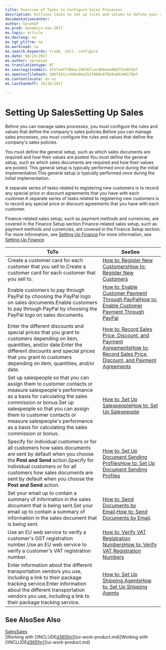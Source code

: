 ```yaml
---
title: Overview of Tasks to Configure Sales Processes
description: Outlines tasks to set up rules and values to define your sales policies and processes.
documentationcenter: 
author: SorenGP
ms.prod: dynamics-nav-2017
ms.topic: article
ms.devlang: na
ms.tgt_pltfrm: na
ms.workload: na
ms.search.keywords: trade, sell, configure
ms.date: 08/23/2017
ms.author: sgroespe
ms.translationtype: HT
ms.sourcegitcommit: 4fefaef7380ac10836fcac404eea006f55d8556f
ms.openlocfilehash: 300f281cc409e08a253f060e97bb9a80340176bf
ms.contentlocale: en-nz
ms.lasthandoff: 10/16/2017

---
```

# <a name="setting-up-sales"></a><span data-ttu-id="06ed1-103">Setting Up Sales</span><span class="sxs-lookup"><span data-stu-id="06ed1-103">Setting Up Sales</span></span>
<span data-ttu-id="06ed1-104">Before you can manage sales processes, you must configure the rules and values that define the company's sales policies.</span><span class="sxs-lookup"><span data-stu-id="06ed1-104">Before you can manage sales processes, you must configure the rules and values that define the company's sales policies.</span></span>

<span data-ttu-id="06ed1-105">You must define the general setup, such as which sales documents are required and how their values are posted.</span><span class="sxs-lookup"><span data-stu-id="06ed1-105">You must define the general setup, such as which sales documents are required and how their values are posted.</span></span> <span data-ttu-id="06ed1-106">This general setup is typically performed once during the initial implementation.</span><span class="sxs-lookup"><span data-stu-id="06ed1-106">This general setup is typically performed once during the initial implementation.</span></span>

<span data-ttu-id="06ed1-107">A separate series of tasks related to registering new customers is to record any special price or discount agreements that you have with each customer.</span><span class="sxs-lookup"><span data-stu-id="06ed1-107">A separate series of tasks related to registering new customers is to record any special price or discount agreements that you have with each customer.</span></span>

<span data-ttu-id="06ed1-108">Finance-related sales setup, such as payment methods and currencies, are covered in the Finance Setup section.</span><span class="sxs-lookup"><span data-stu-id="06ed1-108">Finance-related sales setup, such as payment methods and currencies, are covered in the Finance Setup section.</span></span> <span data-ttu-id="06ed1-109">For more information, see [Setting Up Finance](finance-setup-finance.md).</span><span class="sxs-lookup"><span data-stu-id="06ed1-109">For more information, see [Setting Up Finance](finance-setup-finance.md).</span></span>

| <span data-ttu-id="06ed1-110">To</span><span class="sxs-lookup"><span data-stu-id="06ed1-110">To</span></span> | <span data-ttu-id="06ed1-111">See</span><span class="sxs-lookup"><span data-stu-id="06ed1-111">See</span></span> |
| --- | --- |
| <span data-ttu-id="06ed1-112">Create a customer card for each customer that you sell to.</span><span class="sxs-lookup"><span data-stu-id="06ed1-112">Create a customer card for each customer that you sell to.</span></span> |[<span data-ttu-id="06ed1-113">How to: Register New Customers</span><span class="sxs-lookup"><span data-stu-id="06ed1-113">How to: Register New Customers</span></span>](sales-how-register-new-customers.md) |
| <span data-ttu-id="06ed1-114">Enable customers to pay through PayPal by choosing the PayPal logo on sales documents.</span><span class="sxs-lookup"><span data-stu-id="06ed1-114">Enable customers to pay through PayPal by choosing the PayPal logo on sales documents.</span></span> |[<span data-ttu-id="06ed1-115">How to: Enable Customer Payment Through PayPal</span><span class="sxs-lookup"><span data-stu-id="06ed1-115">How to: Enable Customer Payment Through PayPal</span></span>](sales-how-enable-payment-service-extensions.md) |
| <span data-ttu-id="06ed1-116">Enter the different discounts and special prices that you grant to customers depending on item, quantities, and/or date.</span><span class="sxs-lookup"><span data-stu-id="06ed1-116">Enter the different discounts and special prices that you grant to customers depending on item, quantities, and/or date.</span></span> |[<span data-ttu-id="06ed1-117">How to: Record Sales Price, Discount, and Payment Agreements</span><span class="sxs-lookup"><span data-stu-id="06ed1-117">How to: Record Sales Price, Discount, and Payment Agreements</span></span>](sales-how-record-sales-price-discount-payment-agreements.md) |
| <span data-ttu-id="06ed1-118">Set up salespeople so that you can assign them to customer contacts or measure salespeople's performance as a basis for calculating the sales commission or bonus.</span><span class="sxs-lookup"><span data-stu-id="06ed1-118">Set up salespeople so that you can assign them to customer contacts or measure salespeople's performance as a basis for calculating the sales commission or bonus.</span></span> |[<span data-ttu-id="06ed1-119">How to: Set Up Salespeople</span><span class="sxs-lookup"><span data-stu-id="06ed1-119">How to: Set Up Salespeople</span></span>](sales-how-setup-salespeople.md) |
| <span data-ttu-id="06ed1-120">Specify for individual customers or for all customers how sales documents are sent by default when you choose the **Post and Send** action.</span><span class="sxs-lookup"><span data-stu-id="06ed1-120">Specify for individual customers or for all customers how sales documents are sent by default when you choose the **Post and Send** action.</span></span> |[<span data-ttu-id="06ed1-121">How to: Set Up Document Sending Profiles</span><span class="sxs-lookup"><span data-stu-id="06ed1-121">How to: Set Up Document Sending Profiles</span></span>](sales-how-setup-document-send-profiles.md) |
| <span data-ttu-id="06ed1-122">Set your email up to contain a summary of information in the sales document that is being sent.</span><span class="sxs-lookup"><span data-stu-id="06ed1-122">Set your email up to contain a summary of information in the sales document that is being sent.</span></span> |<span data-ttu-id="06ed1-123">[How to: Send Documents by Email](ui-how-send-documents-email.md).</span><span class="sxs-lookup"><span data-stu-id="06ed1-123">[How to: Send Documents by Email](ui-how-send-documents-email.md).</span></span> |
|<span data-ttu-id="06ed1-124">Use an EU web service to verify a customer's GST registration number.</span><span class="sxs-lookup"><span data-stu-id="06ed1-124">Use an EU web service to verify a customer's VAT registration number.</span></span>|[<span data-ttu-id="06ed1-125">How to: Verify VAT Registration Numbers</span><span class="sxs-lookup"><span data-stu-id="06ed1-125">How to: Verify VAT Registration Numbers</span></span>](sales-how-to-verify-vat-registration-numbers.md)|
|<span data-ttu-id="06ed1-126">Enter information about the different transportation vendors you use, including a link to their package tracking service.</span><span class="sxs-lookup"><span data-stu-id="06ed1-126">Enter information about the different transportation vendors you use, including a link to their package tracking service.</span></span>|[<span data-ttu-id="06ed1-127">How to: Set Up Shipping Agents</span><span class="sxs-lookup"><span data-stu-id="06ed1-127">How to: Set Up Shipping Agents</span></span>](sales-how-to-set-up-shipping-agents.md)|

## <a name="see-also"></a><span data-ttu-id="06ed1-128">See Also</span><span class="sxs-lookup"><span data-stu-id="06ed1-128">See Also</span></span>
[<span data-ttu-id="06ed1-129">Sales</span><span class="sxs-lookup"><span data-stu-id="06ed1-129">Sales</span></span>](sales-manage-sales.md)  
<span data-ttu-id="06ed1-130">[Working with [!INCLUDE[d365fin](includes/d365fin_md.md)]](ui-work-product.md)</span><span class="sxs-lookup"><span data-stu-id="06ed1-130">[Working with [!INCLUDE[d365fin](includes/d365fin_md.md)]](ui-work-product.md)</span></span>

